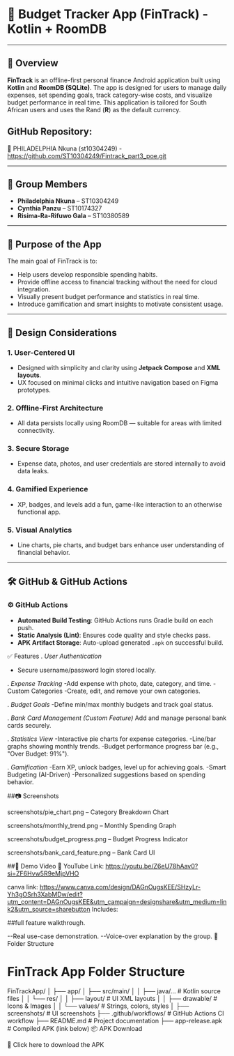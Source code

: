# 💸 Budget Tracker App (FinTrack) - Kotlin + RoomDB

---

## 📱 Overview

**FinTrack** is an offline-first personal finance Android application built using **Kotlin** and **RoomDB (SQLite)**. The app is designed for users to manage daily expenses, set spending goals, track category-wise costs, and visualize budget performance in real time. This application is tailored for South African users and uses the Rand (**R**) as the default currency.


## GitHub Repository:
🔗  PHILADELPHIA Nkuna (st10304249) -https://github.com/ST10304249/Fintrack_part3_poe.git 


---

## 👥 Group Members

- **Philadelphia Nkuna** – ST10304249  
- **Cynthia Panzu** – ST10174327  
- **Risima-Ra-Rifuwo Gala** – ST10380589  

---

## 🎯 Purpose of the App

The main goal of FinTrack is to:

- Help users develop responsible spending habits.
- Provide offline access to financial tracking without the need for cloud integration.
- Visually present budget performance and statistics in real time.
- Introduce gamification and smart insights to motivate consistent usage.

---

## 🎨 Design Considerations

### 1. **User-Centered UI**
- Designed with simplicity and clarity using **Jetpack Compose** and **XML layouts**.
- UX focused on minimal clicks and intuitive navigation based on Figma prototypes.

### 2. **Offline-First Architecture**
- All data persists locally using RoomDB — suitable for areas with limited connectivity.

### 3. **Secure Storage**
- Expense data, photos, and user credentials are stored internally to avoid data leaks.

### 4. **Gamified Experience**
- XP, badges, and levels add a fun, game-like interaction to an otherwise functional app.

### 5. **Visual Analytics**
- Line charts, pie charts, and budget bars enhance user understanding of financial behavior.

---

## 🛠 GitHub & GitHub Actions


### ⚙️ GitHub Actions
- **Automated Build Testing**: GitHub Actions runs Gradle build on each push.
- **Static Analysis (Lint)**: Ensures code quality and style checks pass.
- **APK Artifact Storage**: Auto-upload generated `.apk` on successful build.

✅ Features
. *User Authentication*
- Secure username/password login stored locally.

. *Expense Tracking*
-Add expense with photo, date, category, and time.
-Custom Categories
-Create, edit, and remove your own categories.

. *Budget Goals*
-Define min/max monthly budgets and track goal status.

. *Bank Card Management (Custom Feature)*
Add and manage personal bank cards securely.

. *Statistics View*
-Interactive pie charts for expense categories.
-Line/bar graphs showing monthly trends.
-Budget performance progress bar (e.g., "Over Budget: 91%").

. *Gamification*
-Earn XP, unlock badges, level up for achieving goals.
-Smart Budgeting (AI-Driven)
-Personalized suggestions based on spending behavior.

##📷 Screenshots


screenshots/pie_chart.png – Category Breakdown Chart

screenshots/monthly_trend.png – Monthly Spending Graph

screenshots/budget_progress.png – Budget Progress Indicator

screenshots/bank_card_feature.png – Bank Card UI

##🔗 Demo Video
🎥 YouTube Link: https://youtu.be/Z6eU78hAav0?si=ZF6Hvw5R9eMjpVHO

canva link: https://www.canva.com/design/DAGnOugsKEE/SHzyLr-Yh3gOSrh3XabMDw/edit?utm_content=DAGnOugsKEE&utm_campaign=designshare&utm_medium=link2&utm_source=sharebutton
Includes:

##full feature walkthrough.

--Real use-case demonstration.
--Voice-over explanation by the group.
                                                                                                                                                          📂 Folder Structure
# FinTrack App Folder Structure
FinTrackApp/
│
├── app/
│   ├── src/main/
│   │   ├── java/...               # Kotlin source files
│   │   └── res/
│   │       ├── layout/            # UI XML layouts
│   │       ├── drawable/          # Icons & Images
│   │       └── values/            # Strings, colors, styles
│
├── screenshots/                   # UI screenshots
├── .github/workflows/             # GitHub Actions CI workflow
├── README.md                      # Project documentation
├── app-release.apk                # Compiled APK (link below)
📦 APK Download

📱 Click here to download the APK
